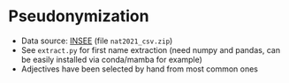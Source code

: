 # Pseudonymization


* Data source: [INSEE](https://www.insee.fr/fr/statistiques/2540004#consulter) (file `nat2021_csv.zip`)
* See `extract.py` for first name extraction (need numpy and pandas, can be easily installed via conda/mamba for example)
* Adjectives have been selected by hand from most common ones
